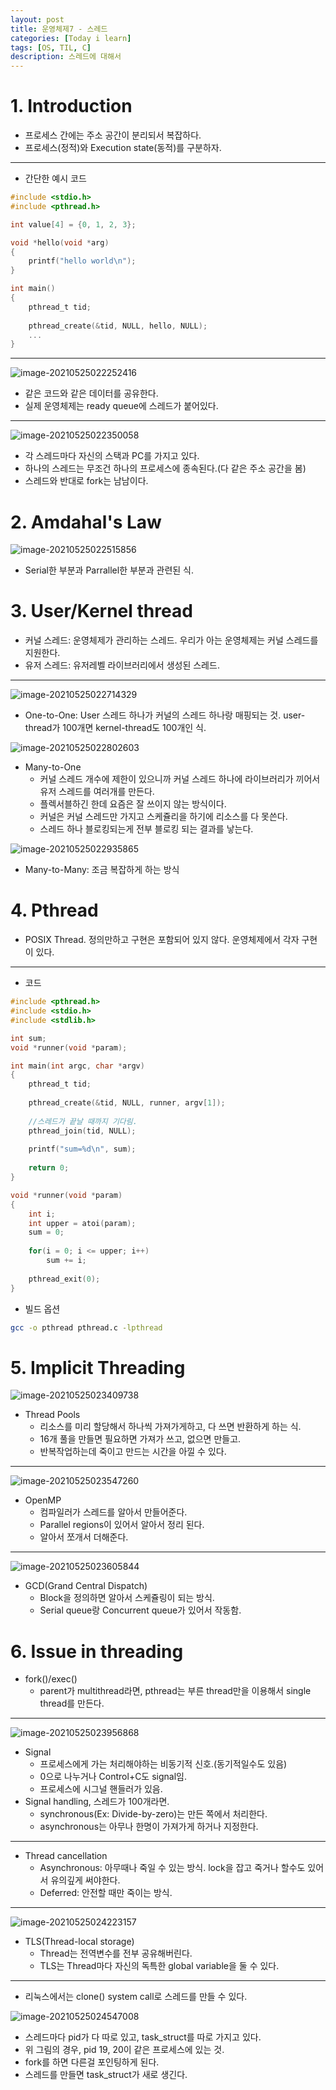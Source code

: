 ```yaml
---
layout: post
title: 운영체제7 - 스레드
categories: [Today i learn]
tags: [OS, TIL, C]
description: 스레드에 대해서
---
```


# 1. Introduction

- 프로세스 간에는 주소 공간이 분리되서 복잡하다.
- 프로세스(정적)와 Execution state(동적)를 구분하자.

---

- 간단한 예시 코드

```c
#include <stdio.h>
#include <pthread.h>

int value[4] = {0, 1, 2, 3};

void *hello(void *arg)
{
    printf("hello world\n");
}

int main()
{
    pthread_t tid;
    
    pthread_create(&tid, NULL, hello, NULL);
    ...
}
```

---

![image-20210525022252416](https://raw.githubusercontent.com/chunyunseo/ImageRepo/image/img/image-20210525022252416.png)

- 같은 코드와 같은 데이터를 공유한다.
- 실제 운영체제는 ready queue에 스레드가 붙어있다.

---

![image-20210525022350058](https://raw.githubusercontent.com/chunyunseo/ImageRepo/image/img/image-20210525022350058.png)

- 각 스레드마다 자신의 스택과 PC를 가지고 있다.
- 하나의 스레드는 무조건 하나의 프로세스에 종속된다.(다 같은 주소 공간을 봄)
- 스레드와 반대로 fork는 남남이다.

# 2. Amdahal's Law

![image-20210525022515856](https://raw.githubusercontent.com/chunyunseo/ImageRepo/image/img/image-20210525022515856.png)

- Serial한 부분과 Parrallel한 부분과 관련된 식.

# 3. User/Kernel thread

- 커널 스레드: 운영체제가 관리하는 스레드. 우리가 아는 운영체제는 커널 스레드를 지원한다.
- 유저 스레드: 유저레벨 라이브러리에서 생성된 스레드.

---

![image-20210525022714329](https://raw.githubusercontent.com/chunyunseo/ImageRepo/image/img/image-20210525022714329.png)

- One-to-One: User 스레드 하나가 커널의 스레드 하나랑 매핑되는 것. user-thread가 100개면 kernel-thread도 100개인 식.

![image-20210525022802603](https://raw.githubusercontent.com/chunyunseo/ImageRepo/image/img/image-20210525022802603.png)

- Many-to-One
  - 커널 스레드 개수에 제한이 있으니까 커널 스레드 하나에 라이브러리가 끼어서 유저 스레드를 여러개를 만든다. 
  - 플렉서블하긴 한데 요즘은 잘 쓰이지 않는 방식이다.
  - 커널은 커널 스레드만 가지고 스케쥴리을 하기에 리소스를 다 못쓴다.
  - 스레드 하나 블로킹되는게 전부 블로킹 되는 결과를 낳는다.

![image-20210525022935865](https://raw.githubusercontent.com/chunyunseo/ImageRepo/image/img/image-20210525022935865.png)

- Many-to-Many: 조금 복잡하게 하는 방식

# 4. Pthread

- POSIX Thread. 정의만하고 구현은 포함되어 있지 않다. 운영체제에서 각자 구현이 있다.

---

- 코드

```c
#include <pthread.h>
#include <stdio.h>
#include <stdlib.h>

int sum;
void *runner(void *param);

int main(int argc, char *argv)
{
    pthread_t tid;
    
    pthread_create(&tid, NULL, runner, argv[1]);
    
    //스레드가 끝날 때까지 기다림.
    pthread_join(tid, NULL);
    
    printf("sum=%d\n", sum);
    
    return 0;
}

void *runner(void *param)
{
    int i;
    int upper = atoi(param);
    sum = 0;
    
    for(i = 0; i <= upper; i++)
    	sum += i;
    
    pthread_exit(0);
}
```

- 빌드 옵션

```sh
gcc -o pthread pthread.c -lpthread
```



# 5. Implicit Threading

![image-20210525023409738](https://raw.githubusercontent.com/chunyunseo/ImageRepo/image/img/image-20210525023409738.png)

- Thread Pools
  - 리소스를 미리 할당해서 하나씩 가져가게하고, 다 쓰면 반환하게 하는 식.
  - 16개 풀을 만들면 필요하면 가져가 쓰고, 없으면 만들고.
  - 반복작업하는데 죽이고 만드는 시간을 아낄 수 있다.

---

![image-20210525023547260](https://raw.githubusercontent.com/chunyunseo/ImageRepo/image/img/image-20210525023547260.png)

- OpenMP
  - 컴파일러가 스레드를 알아서 만들어준다.
  - Parallel regions이 있어서 알아서 정리 된다.
  - 알아서 쪼개서 더해준다.

---

![image-20210525023605844](https://raw.githubusercontent.com/chunyunseo/ImageRepo/image/img/image-20210525023605844.png)

- GCD(Grand Central Dispatch)
  - Block을 정의하면 알아서 스케쥴링이 되는 방식.
  - Serial queue랑 Concurrent queue가 있어서 작동함.

# 6. Issue in threading

- fork()/exec()
  - parent가 multithread라면, pthread는 부른 thread만을 이용해서 single thread를 만든다.

---

![image-20210525023956868](https://raw.githubusercontent.com/chunyunseo/ImageRepo/image/img/image-20210525023956868.png)

- Signal
  - 프로세스에게 가는 처리해야하는 비동기적 신호.(동기적일수도 있음)
  - 0으로 나누거나 Control+C도 signal임.
  - 프로세스에 시그널 핸들러가 있음.
- Signal handling, 스레드가 100개라면.
  - synchronous(Ex: Divide-by-zero)는 만든 쪽에서 처리한다.
  - asynchronous는 아무나 한명이 가져가게 하거나 지정한다.

---

- Thread cancellation
  - Asynchronous: 아무때나 죽일 수 있는 방식. lock을 잡고 죽거나 할수도 있어서 유의깊게 써야한다.
  - Deferred: 안전할 때만 죽이는 방식.

---

![image-20210525024223157](https://raw.githubusercontent.com/chunyunseo/ImageRepo/image/img/image-20210525024223157.png)

- TLS(Thread-local storage)
  - Thread는 전역변수를 전부 공유해버린다.
  - TLS는 Thread마다 자신의 독특한 global variable을 둘 수 있다.

---

- 리눅스에서는 clone() system call로 스레드를 만들 수 있다.

![image-20210525024547008](https://raw.githubusercontent.com/chunyunseo/ImageRepo/image/img/image-20210525024547008.png)

- 스레드마다 pid가 다 따로 있고, task_struct를 따로 가지고 있다. 
- 위 그림의 경우, pid 19, 20이 같은 프로세스에 있는 것.
- fork를 하면 다른걸 포인팅하게 된다.
- 스레드를 만들면 task_struct가 새로 생긴다.

